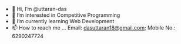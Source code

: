 - 👋 Hi, I’m @uttaran-das
- 👀 I’m interested in Competitive Programming
- 🌱 I’m currently learning Web Development
- 📫 How to reach me ... Email: dasuttaran18@gmail.com; Mobile No.: 6290247724

<!---
uttaran-das/uttaran-das is a ✨ special ✨ repository because its `README.md` (this file) appears on your GitHub profile.
You can click the Preview link to take a look at your changes.
--->
